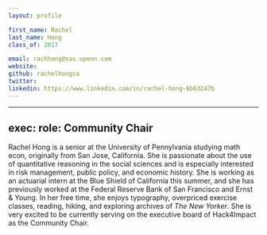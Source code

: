 ```yaml
---
layout: profile

first_name: Rachel
last_name: Hong
class_of: 2017

email: rachhong@sas.upenn.com
website:
github: rachelhongca
twitter:
linkedin: https://www.linkedin.com/in/rachel-hong-6b63247b
---
```


---
exec:
  role: Community Chair
---

Rachel Hong is a senior at the University of Pennylvania studying math econ, originally from San Jose, California. She is passionate about the use of quantitative reasoning in the social sciences and is especially interested in risk management, public policy, and economic history. She is working as an actuarial intern at the Blue Shield of California this summer, and she has previously worked at the Federal Reserve Bank of San Francisco and Ernst & Young. In her free time, she enjoys typography, overpriced exercise classes, reading, hiking, and exploring archives of _The New Yorker_. She is very excited to be currently serving on the executive board of Hack4Impact as the Community Chair.